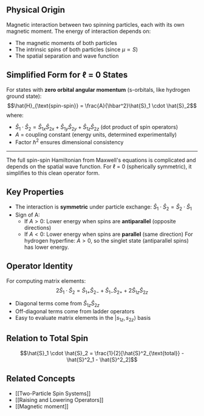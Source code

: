## Physical Origin

Magnetic interaction between two spinning particles, each with its own magnetic moment.
The energy of interaction depends on:
- The magnetic moments of both particles
- The intrinsic spins of both particles (since $\mu \propto S$)
- The spatial separation and wave function
## Simplified Form for ℓ = 0 States
For states with **zero orbital angular momentum** (s-orbitals, like hydrogen ground state):
$$\hat{H}_{\text{spin-spin}} = \frac{A}{\hbar^2}\hat{S}_1 \cdot \hat{S}_2$$
where:
- $\hat{S}_1 \cdot \hat{S}_2 = \hat{S}_{1x}\hat{S}_{2x} + \hat{S}_{1y}\hat{S}_{2y} + \hat{S}_{1z}\hat{S}_{2z}$ (dot product of spin operators)
- $A$ = coupling constant (energy units, determined experimentally)
- Factor $\hbar^2$ ensures dimensional consistency
---
The full spin-spin Hamiltonian from Maxwell's equations is complicated and depends on the spatial wave function. For ℓ = 0 (spherically symmetric), it simplifies to this clean operator form.
## Key Properties
- The interaction is **symmetric** under particle exchange: $\hat{S}_1 \cdot \hat{S}_2 = \hat{S}_2 \cdot \hat{S}_1$
- Sign of A:
	- If $A > 0$: Lower energy when spins are **antiparallel** (opposite directions)
	- If $A < 0$: Lower energy when spins are **parallel** (same direction)
For hydrogen hyperfine: $A > 0$, so the singlet state (antiparallel spins) has lower energy.
## Operator Identity
For computing matrix elements: $$2\hat{S}_1 \cdot \hat{S}_2 = \hat{S}_{1+}\hat{S}_{2-} + \hat{S}_{1-}\hat{S}_{2+} + 2\hat{S}_{1z}\hat{S}_{2z}$$
- Diagonal terms come from $\hat{S}_{1z}\hat{S}_{2z}$
- Off-diagonal terms come from ladder operators
- Easy to evaluate matrix elements in the $|s_{1z}, s_{2z}\rangle$ basis
## Relation to Total Spin
$$\hat{S}_1 \cdot \hat{S}_2 = \frac{1}{2}[\hat{S}^2_{\text{total}} - \hat{S}^2_1 - \hat{S}^2_2]$$
## Related Concepts

- [[Two-Particle Spin Systems]]
- [[Raising and Lowering Operators]]
- [[Magnetic moment]]